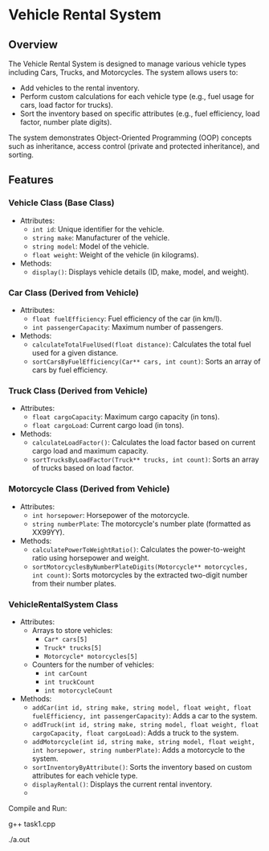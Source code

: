 # Vehicle Rental System

## Overview
The Vehicle Rental System is designed to manage various vehicle types including Cars, Trucks, and Motorcycles. The system allows users to:
- Add vehicles to the rental inventory.
- Perform custom calculations for each vehicle type (e.g., fuel usage for cars, load factor for trucks).
- Sort the inventory based on specific attributes (e.g., fuel efficiency, load factor, number plate digits).

The system demonstrates Object-Oriented Programming (OOP) concepts such as inheritance, access control (private and protected inheritance), and sorting.

## Features
### Vehicle Class (Base Class)
- Attributes:
  - `int id`: Unique identifier for the vehicle.
  - `string make`: Manufacturer of the vehicle.
  - `string model`: Model of the vehicle.
  - `float weight`: Weight of the vehicle (in kilograms).
- Methods:
  - `display()`: Displays vehicle details (ID, make, model, and weight).

### Car Class (Derived from Vehicle)
- Attributes:
  - `float fuelEfficiency`: Fuel efficiency of the car (in km/l).
  - `int passengerCapacity`: Maximum number of passengers.
- Methods:
  - `calculateTotalFuelUsed(float distance)`: Calculates the total fuel used for a given distance.
  - `sortCarsByFuelEfficiency(Car** cars, int count)`: Sorts an array of cars by fuel efficiency.

### Truck Class (Derived from Vehicle)
- Attributes:
  - `float cargoCapacity`: Maximum cargo capacity (in tons).
  - `float cargoLoad`: Current cargo load (in tons).
- Methods:
  - `calculateLoadFactor()`: Calculates the load factor based on current cargo load and maximum capacity.
  - `sortTrucksByLoadFactor(Truck** trucks, int count)`: Sorts an array of trucks based on load factor.

### Motorcycle Class (Derived from Vehicle)
- Attributes:
  - `int horsepower`: Horsepower of the motorcycle.
  - `string numberPlate`: The motorcycle's number plate (formatted as XX99YY).
- Methods:
  - `calculatePowerToWeightRatio()`: Calculates the power-to-weight ratio using horsepower and weight.
  - `sortMotorcyclesByNumberPlateDigits(Motorcycle** motorcycles, int count)`: Sorts motorcycles by the extracted two-digit number from their number plates.

### VehicleRentalSystem Class
- Attributes:
  - Arrays to store vehicles:
    - `Car* cars[5]`
    - `Truck* trucks[5]`
    - `Motorcycle* motorcycles[5]`
  - Counters for the number of vehicles:
    - `int carCount`
    - `int truckCount`
    - `int motorcycleCount`
- Methods:
  - `addCar(int id, string make, string model, float weight, float fuelEfficiency, int passengerCapacity)`: Adds a car to the system.
  - `addTruck(int id, string make, string model, float weight, float cargoCapacity, float cargoLoad)`: Adds a truck to the system.
  - `addMotorcycle(int id, string make, string model, float weight, int horsepower, string numberPlate)`: Adds a motorcycle to the system.
  - `sortInventoryByAttribute()`: Sorts the inventory based on custom attributes for each vehicle type.
  - `displayRental()`: Displays the current rental inventory.
  - 
Compile and Run:

g++ task1.cpp

./a.out



